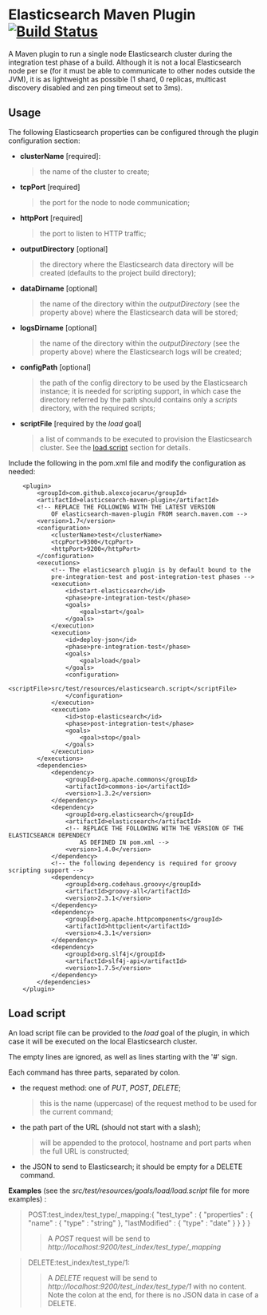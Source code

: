 # Elasticsearch Maven Plugin [![Build Status](https://travis-ci.org/alexcojocaru/elasticsearch-maven-plugin.png?branch=master)](https://travis-ci.org/alexcojocaru/elasticsearch-maven-plugin)

A Maven plugin to run a single node Elasticsearch cluster during the integration test phase of a build.
Although it is not a local Elasticsearch node per se
(for it must be able to communicate to other nodes outside the JVM),
it is as lightweight as possible (1 shard, 0 replicas, multicast discovery disabled and zen ping timeout set to 3ms).

## Usage
The following Elasticsearch properties can be configured through the plugin configuration section:

*   **clusterName** [required]:
    > the name of the cluster to create;

*   **tcpPort** [required]
    > the port for the node to node communication;

*   **httpPort** [required]
    > the port to listen to HTTP traffic;

*   **outputDirectory** [optional]
    > the directory where the Elasticsearch data directory will be created (defaults to the project build directory);

*   **dataDirname** [optional]
    > the name of the directory within the *outputDirectory* (see the property above) where the Elasticsearch data will be stored;

*   **logsDirname** [optional]
    > the name of the directory within the *outputDirectory* (see the property above) where the Elasticsearch logs will be created;

*   **configPath** [optional]
    > the path of the config directory to be used by the Elasticsearch instance; it is needed for scripting support, in which case the directory referred by the path should contains only a *scripts* directory, with the required scripts;

*   **scriptFile** [required by the *load* goal]
    > a list of commands to be executed to provision the Elasticsearch cluster. See the [load.script](#load.script) section for details.

Include the following in the pom.xml file and modify the configuration as needed:

        <plugin>
    	    <groupId>com.github.alexcojocaru</groupId>
    	    <artifactId>elasticsearch-maven-plugin</artifactId>
			<!-- REPLACE THE FOLLOWING WITH THE LATEST VERSION
				OF elasticsearch-maven-plugin FROM search.maven.com -->
    	    <version>1.7</version>
    	    <configuration>
    			<clusterName>test</clusterName>
    			<tcpPort>9300</tcpPort>
    			<httpPort>9200</httpPort>
    	    </configuration>
    	    <executions>
    	        <!-- The elasticsearch plugin is by default bound to the
    	        pre-integration-test and post-integration-test phases -->
    	        <execution>
    	            <id>start-elasticsearch</id>
    	            <phase>pre-integration-test</phase>
    	            <goals>
    	                <goal>start</goal>
    	            </goals>
    	        </execution>
    	        <execution>
    	            <id>deploy-json</id>
    	            <phase>pre-integration-test</phase>
    	            <goals>
    	                <goal>load</goal>
    	            </goals>
    	            <configuration>
                        <scriptFile>src/test/resources/elasticsearch.script</scriptFile>
    	            </configuration>
    	        </execution>
    	        <execution>
    	            <id>stop-elasticsearch</id>
    	            <phase>post-integration-test</phase>
    	            <goals>
    	                <goal>stop</goal>
    	            </goals>
    	        </execution>
    	    </executions>
    	    <dependencies>
            	<dependency>
        			<groupId>org.apache.commons</groupId>
        			<artifactId>commons-io</artifactId>
        			<version>1.3.2</version>
        		</dependency>
        		<dependency>
        			<groupId>org.elasticsearch</groupId>
        			<artifactId>elasticsearch</artifactId>
					<!-- REPLACE THE FOLLOWING WITH THE VERSION OF THE ELASTICSEARCH DEPENDECY
						AS DEFINED IN pom.xml -->
        			<version>1.4.0</version>
        		</dependency>
				<!-- the following dependency is required for groovy scripting support -->
				<dependency>
					<groupId>org.codehaus.groovy</groupId>
					<artifactId>groovy-all</artifactId>
					<version>2.3.1</version>
				</dependency>
        		<dependency>
        		    <groupId>org.apache.httpcomponents</groupId>
        		    <artifactId>httpclient</artifactId>
        		    <version>4.3.1</version>
        		</dependency>
				<dependency>
					<groupId>org.slf4j</groupId>
					<artifactId>slf4j-api</artifactId>
					<version>1.7.5</version>
				</dependency>
    	    </dependencies>
    	</plugin>

## <a name="load.script"></a>Load script
An load script file can be provided to the *load* goal of the plugin, in which case it will be executed on the local Elasticsearch cluster.

The empty lines are ignored, as well as lines starting with the '#' sign.

Each command has three parts, separated by colon.

* the request method: one of *PUT*, *POST*, *DELETE*;
    > this is the name (uppercase) of the request method to be used for the current command;

* the path part of the URL (should not start with a slash);
    > will be appended to the protocol, hostname and port parts when the full URL is constructed;

* the JSON to send to Elasticsearch; it should be empty for a DELETE command.


**Examples** (see the *src/test/resources/goals/load/load.script* file for more examples)
:
> POST:test\_index/test\_type/\_mapping:{ "test\_type" : { "properties" : { "name" : { "type" : "string" }, "lastModified" : { "type" : "date" } } } }
>> A *POST* request will be send to *http://localhost:9200/test\_index/test\_type/\_mapping*

> DELETE:test\_index/test\_type/1:
>> A *DELETE* request will be send to *http://localhost:9200/test\_index/test\_type/1* with no content. Note the colon at the end, for there is no JSON data in case of a DELETE.
